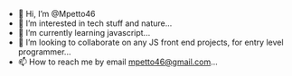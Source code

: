 - 👋 Hi, I’m @Mpetto46
- 👀 I’m interested in tech stuff and nature...
- 🌱 I’m currently learning javascript...
- 💞️ I’m looking to collaborate on any JS front end projects, for entry level programmer...
- 📫 How to reach me by email mpetto46@gmail.com...

<!---
Mpetto46/Mpetto46 is a ✨ special ✨ repository because its `README.md` (this file) appears on your GitHub profile.
You can click the Preview link to take a look at your changes.
--->
